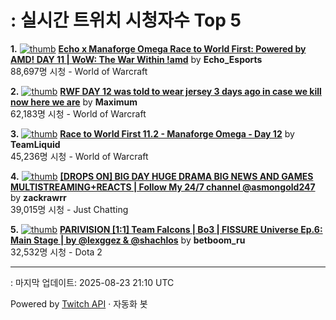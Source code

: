 # : 실시간 트위치 시청자수 Top 5

**1.** [![thumb](https://static-cdn.jtvnw.net/previews-ttv/live_user_echo_esports-320x180.jpg)](https://twitch.tv/Echo_Esports)
**[Echo x Manaforge Omega Race to World First: Powered by AMD! DAY 11 | WoW: The War Within !amd](https://twitch.tv/Echo_Esports)** by **Echo_Esports**<br>88,697명 시청  - World of Warcraft

**2.** [![thumb](https://static-cdn.jtvnw.net/previews-ttv/live_user_maximum-320x180.jpg)](https://twitch.tv/Maximum)
**[RWF DAY 12 was told to wear jersey 3 days ago in case we kill now here we are](https://twitch.tv/Maximum)** by **Maximum**<br>62,183명 시청  - World of Warcraft

**3.** [![thumb](https://static-cdn.jtvnw.net/previews-ttv/live_user_teamliquid-320x180.jpg)](https://twitch.tv/TeamLiquid)
**[Race to World First 11.2 - Manaforge Omega - Day 12](https://twitch.tv/TeamLiquid)** by **TeamLiquid**<br>45,236명 시청  - World of Warcraft

**4.** [![thumb](https://static-cdn.jtvnw.net/previews-ttv/live_user_zackrawrr-320x180.jpg)](https://twitch.tv/zackrawrr)
**[[DROPS ON] BIG DAY HUGE DRAMA BIG NEWS AND GAMES MULTISTREAMING+REACTS | Follow My 24/7 channel @asmongold247](https://twitch.tv/zackrawrr)** by **zackrawrr**<br>39,015명 시청  - Just Chatting

**5.** [![thumb](https://static-cdn.jtvnw.net/previews-ttv/live_user_betboom_ru-320x180.jpg)](https://twitch.tv/betboom_ru)
**[PARIVISION [1:1] Team Falcons | Bo3 | FISSURE Universe Ep.6: Main Stage | by @lexggez & @shachlos](https://twitch.tv/betboom_ru)** by **betboom_ru**<br>32,532명 시청  - Dota 2


---
: 마지막 업데이트: 2025-08-23 21:10 UTC

Powered by [Twitch API](https://dev.twitch.tv/docs/api/reference) · 자동화 봇